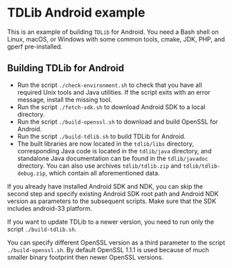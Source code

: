 # TDLib Android example

This is an example of building `TDLib` for Android.
You need a Bash shell on Linux, macOS, or Windows with some common tools, cmake, JDK, PHP, and gperf pre-installed.

## Building TDLib for Android

* Run the script `./check-environment.sh` to check that you have all required Unix tools and Java utilities. If the script exits with an error message, install the missing tool.
* Run the script `./fetch-sdk.sh` to download Android SDK to a local directory.
* Run the script `./build-openssl.sh` to download and build OpenSSL for Android.
* Run the script `./build-tdlib.sh` to build TDLib for Android.
* The built libraries are now located in the `tdlib/libs` directory, corresponding Java code is located in the `tdlib/java` directory, and standalone Java documentation can be found in the `tdlib/javadoc` directory. You can also use archives `tdlib/tdlib.zip` and `tdlib/tdlib-debug.zip`, which contain all aforementioned data.

If you already have installed Android SDK and NDK, you can skip the second step and specify existing Android SDK root path and Android NDK version as parameters to the subsequent scripts. Make sure that the SDK includes android-33 platform.

If you want to update TDLib to a newer version, you need to run only the script `./build-tdlib.sh`.

You can specify different OpenSSL version as a third parameter to the script `./build-openssl.sh`. By default OpenSSL 1.1.1 is used because of much smaller binary footprint then newer OpenSSL versions.
